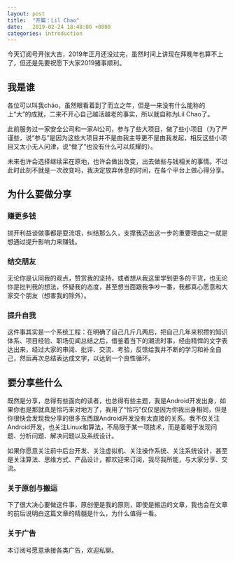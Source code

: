 ```yaml
---
layout: post
title:  "开篇：Lil Chao"
date:   2019-02-24 18:48:00 +0800
categories: introduction
---
```


今天订阅号开张大吉，2019年正月还没过完，虽然时间上讲现在拜晚年也算不上了，但还是先要祝愿下大家2019猪事顺利。

## 我是谁

各位可以叫我cháo，虽然眼看着到了而立之年，但是一来没有什么能称的上“大”的成就，二来不开心自己越活越老的事实，所以就自称为Lil Chao了。

此前服务过一家安全公司和一家AI公司，参与了些大项目，做了些小项目（为了严谨些，说“参与”是因为这些大项目并不是由我主导更不是由我发起，相反这些小项目又太小无人问津，说“做了”也没有什么可以炫耀的）。

未来也许会选择继续呆在原地，也许会做出改变，出去做些与钱相关的事情。不过此时此刻不就是一次改变吗，我决定放弃休息的时间，在各个平台上做心得分享。

## 为什么要做分享

### 赚更多钱

抛开利益谈做事都是耍流氓，纠结那么久，支撑我迈出这一步的重要理由之一就是想通过提升影响力来赚钱。

### 结交朋友

无论你是认同我的观点，赞赏我的坚持，或者想从我这里学到更多的干货，也无论你是批判我的想法，怀疑我的态度，甚至想当面跟我争吵一番，我都真心愿意和大家交个朋友（想害我的除外）。

### 提升自我

这件事其实是一个系统工程：在明确了自己几斤几两后，把自己几年来积攒的知识体系、项目经验、职场见闻总结之后，借鉴着当下的潮流时事，经由精悍的文字表达出来，经过大家的审阅、批评、交流、考验，反馈给我并不断的学习和补全自己，然后再次总结表达成文字，以达到一个良性循环。

## 要分享些什么

既然是分享，总得有些面向的读者，也总得有些主题，我是Android开发出身，如果你也是那就真是恰巧来对地方了，我用了“恰巧”仅仅是因为你我出身相同，但是你很快会发现我分享的很多东西跟Android开发没有太直接的关系。我不仅关注Android开发，也关注Linux和算法，不局限于某一项技术，而是着眼于发现问题、分析问题、解决问题以及系统设计。

如果你愿意关注前中后台开发、关注虚拟机、关注操作系统、关注系统设计，甚至是关注算法、思维方式、产品设计，都欢迎来订阅，我尽我所能，与大家分享、交流。

### 关于原创与搬运

下了很大决心要做这件事，原创便是我的原则，即使是搬运的文章，我也会在文章的前后说明白这篇文章的精髓是什么，为什么值得一看。

### 关于广告

本订阅号愿意承接各类广告，欢迎私聊。